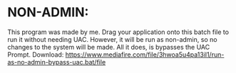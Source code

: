 # NON-ADMIN:

This program was made by me. Drag your application onto this batch file to run it without needing UAC. However, it will be run as non-admin, so no changes to the system will be made. All it does, is bypasses the UAC Prompt.
Download: https://www.mediafire.com/file/3hwoa5u4pa13il1/run-as-no-admin-bypass-uac.bat/file

